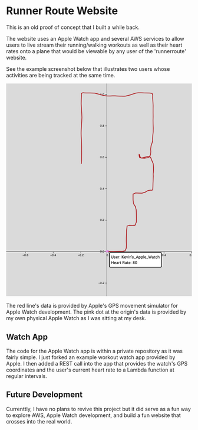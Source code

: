 # Runner Route Website

This is an old proof of concept that I built a while back.

The website uses an Apple Watch app and several AWS services to allow users to live stream their running/walking workouts as well as their heart rates onto a plane that would be viewable by any user of the 'runnerroute' website.

See the example screenshot below that illustrates two users whose activities are being tracked at the same
time.

![screenshot.png](./docs/tracker-screenshot.png)

The red line's data is provided by Apple's GPS movement simulator for Apple Watch development. The pink
dot at the origin's data is provided by my own physical Apple Watch as I was sitting at my desk.

## Watch App

The code for the Apple Watch app is within a private repository as it was fairly simple. I just forked
an example workout watch app provided by Apple. I then added a REST call into the app that provides the watch's GPS coordinates and the user's current heart rate to a Lambda function at regular intervals.

## Future Development

Currenttly, I have no plans to revive this project but it did serve as a fun way to explore AWS, Apple Watch development, and build a fun website that crosses into the real world.
